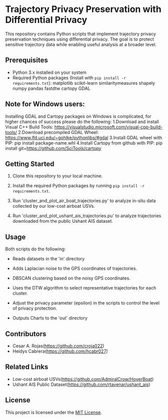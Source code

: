 # Trajectory Privacy Preservation with Differential Privacy

This repository contains Python scripts that implement trajectory privacy preservation techniques using differential privacy. The goal is to protect sensitive trajectory data while enabling useful analysis at a broader level.

## Prerequisites

- Python 3.x installed on your system
- Required Python packages (Install with `pip install -r requirements.txt`):
    matplotlib
    scikit-learn
    similaritymeasures
    shapely
    numpy
    pandas
    fastdtw
    cartopy
    GDAL

## Note for Windows users:
Installing GDAL and Cartopy packages on Windows is complicated, for higher chances of success please do the following:
1.Download and install Visual C++ Build Tools: https://visualstudio.microsoft.com/visual-cpp-build-tools/
2.Download precompiled GDAL Wheel: https://www.lfd.uci.edu/~gohlke/pythonlibs/#gdal
3.Install GDAL wheel with PIP: pip install package-name.whl
4.Install Cartopy from github with PIP: pip install git+https://github.com/SciTools/cartopy


## Getting Started

1. Clone this repository to your local machine.

2. Install the required Python packages by running `pip install -r requirements.txt`.

3. Run 'cluster_and_plot_air_boat_trajectories.py' to analyze in-situ data collected by our low-cost airboat USVs.

4. Run 'cluster_and_plot_ushant_ais_trajectories.pu' to analyze trajectories downloaded from the public Ushant AIS dataset.

## Usage

Both scripts do the following:

- Reads datasets in the 'in' directory

- Adds Laplacian noise to the GPS coordinates of trajectories.

- DBSCAN clustering based on the noisy GPS coordinates.

- Uses the DTW algorithm to select representative trajectories for each cluster.

- Adjust the privacy parameter (epsilon) in the scripts to control the level of privacy protection.

- Outputs Charts to the 'out' directory

## Contributors

- Cesar A. Rojas(https://github.com/croja022)
- Heidys Cabrera(https://github.com/hcabr027)

## Related Links
- Low-cost airboat USVs(https://github.com/AdmiralCrow/HoverBoat)
- Ushant AIS Public Dataset(https://github.com/rtavenar/ushant_ais)

## License

This project is licensed under the [MIT License](LICENSE).
